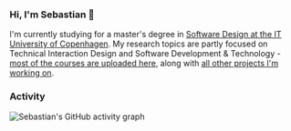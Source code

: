 ### Hi, I'm Sebastian 👋

I'm currently studying for a master's degree in [Software Design at the IT University of Copenhagen](https://en.itu.dk/Programmes/MSc-Programmes/Software-Design#specialisations). My research topics are partly focused on Technical Interaction Design and Software Development & Technology - [most of the courses are uploaded here](https://github.com/stars/sebastianromano/lists/itu), along with [all other projects I'm working on](https://github.com/sebastianromano?tab=repositories&q=&type=&language=&sort=).

### Activity
![Sebastian's GitHub activity graph](https://activity-graph.herokuapp.com/graph?username=sebastianromano&theme=react-dark)